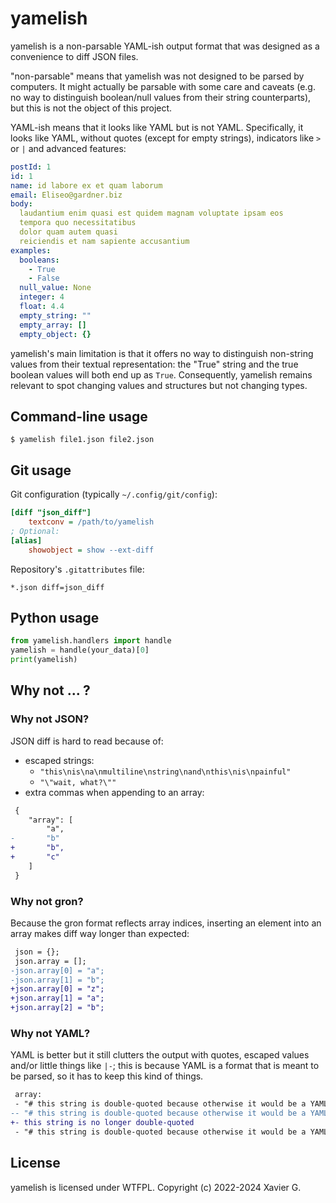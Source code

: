 # yamelish

yamelish is a non-parsable YAML-ish output format that was designed as a convenience to diff JSON files.

"non-parsable" means that yamelish was not designed to be parsed by computers. It might actually be parsable with some care and caveats (e.g. no way to distinguish boolean/null values from their string counterparts), but this is not the object of this project.

YAML-ish means that it looks like YAML but is not YAML. Specifically, it looks like YAML, without quotes (except for empty strings), indicators like `>` or `|` and advanced features:
```yaml
postId: 1
id: 1
name: id labore ex et quam laborum
email: Eliseo@gardner.biz
body:
  laudantium enim quasi est quidem magnam voluptate ipsam eos
  tempora quo necessitatibus
  dolor quam autem quasi
  reiciendis et nam sapiente accusantium
examples:
  booleans:
    - True
    - False
  null_value: None
  integer: 4
  float: 4.4
  empty_string: ""
  empty_array: []
  empty_object: {}
```

yamelish's main limitation is that it offers no way to distinguish non-string values from their textual representation: the "True" string and the true boolean values will both end up as `True`. Consequently, yamelish remains relevant to spot changing values and structures but not changing types.

## Command-line usage

```console
$ yamelish file1.json file2.json
```

## Git usage

Git configuration (typically `~/.config/git/config`):
```ini
[diff "json_diff"]
    textconv = /path/to/yamelish
; Optional:
[alias]
    showobject = show --ext-diff
```

Repository's `.gitattributes` file:
```gitattributes
*.json diff=json_diff
```

## Python usage

```python
from yamelish.handlers import handle
yamelish = handle(your_data)[0]
print(yamelish)
```

## Why not ... ?

### Why not JSON?

JSON diff is hard to read because of:

- escaped strings:
  - `"this\nis\na\nmultiline\nstring\nand\nthis\nis\npainful"`
  - `"\"wait, what?\""`
- extra commas when appending to an array:

```diff
 {
    "array": [
        "a",
-       "b"
+       "b",
+       "c"
    ]
 }
```

### Why not gron?

Because the gron format reflects array indices, inserting an element into an array makes diff way longer than expected:

```diff
 json = {};
 json.array = [];
-json.array[0] = "a";
-json.array[1] = "b";
+json.array[0] = "z";
+json.array[1] = "a";
+json.array[2] = "b";
```

### Why not YAML?

YAML is better but it still clutters the output with quotes, escaped values and/or little things like `|-`; this is because YAML is a format that is meant to be parsed, so it has to keep this kind of things.


```diff
 array:
 - "# this string is double-quoted because otherwise it would be a YAML comment"
-- "# this string is double-quoted because otherwise it would be a YAML comment"
+- this string is no longer double-quoted
 - "# this string is double-quoted because otherwise it would be a YAML comment"
```

## License

yamelish is licensed under WTFPL.
Copyright (c) 2022-2024 Xavier G.

